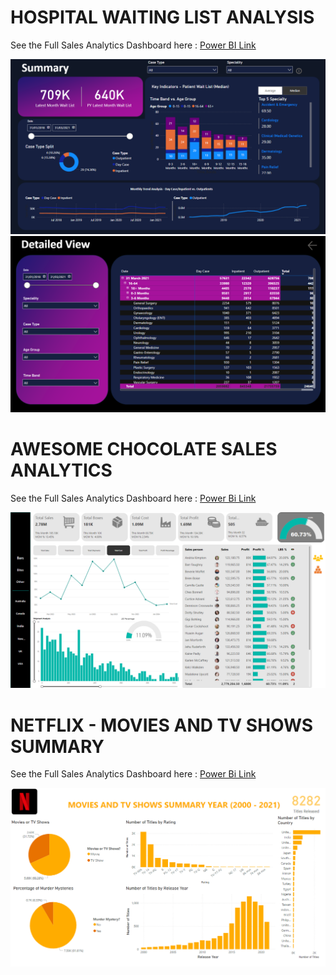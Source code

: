 # HOSPITAL WAITING LIST ANALYSIS

See the Full Sales Analytics Dashboard here : [Power BI Link](https://app.powerbi.com/view?r=eyJrIjoiYWZmNDRiMzMtYmMxYS00ZmE4LTk2OWItNDNhYjRiNjU4MTlhIiwidCI6IjVmMTZmMzBiLTJjZDMtNGNiMS1hNDEyLTA5MDEwNGUwZTQ4NiJ9)

![Summary Page](https://github.com/bilalahmadk/Power-BI-Projects/blob/ab82d17b22806340a3362d88d3d4ee57c3de896c/Dashboard%20Snippet1.png)
![Detailed View](https://github.com/bilalahmadk/Power-BI-Projects/blob/ab82d17b22806340a3362d88d3d4ee57c3de896c/DBS2.png)



# AWESOME CHOCOLATE SALES ANALYTICS

See the Full Sales Analytics Dashboard here : [Power Bi Link](https://app.powerbi.com/view?r=eyJrIjoiZWRiOGE0YTQtMWY0MC00ZGRhLTgwOTEtM2VmYTJhODQ3ZmZhIiwidCI6IjVmMTZmMzBiLTJjZDMtNGNiMS1hNDEyLTA5MDEwNGUwZTQ4NiJ9)

![Main Dashboard](https://github.com/bilalahmadk/Power-BI-Projects/blob/97fda8a845010f51ee47f4b5d499532074f4a3fb/Awesome%20Chocolates%20Analytics.png)

# NETFLIX - MOVIES AND TV SHOWS SUMMARY

See the Full Sales Analytics Dashboard here : [Power Bi Link](https://app.powerbi.com/view?r=eyJrIjoiNTg2Njg2NmYtMGE1Zi00NmZmLTllNDYtZDgxYWYzZDVkYjJkIiwidCI6IjVmMTZmMzBiLTJjZDMtNGNiMS1hNDEyLTA5MDEwNGUwZTQ4NiJ9)

![Netflix Main Dashboard](https://github.com/bilalahmadk/Power-BI-Projects/blob/324a0c12f782f06186327b78b94046eb3479de7a/netflix%20new%20summary.png)
